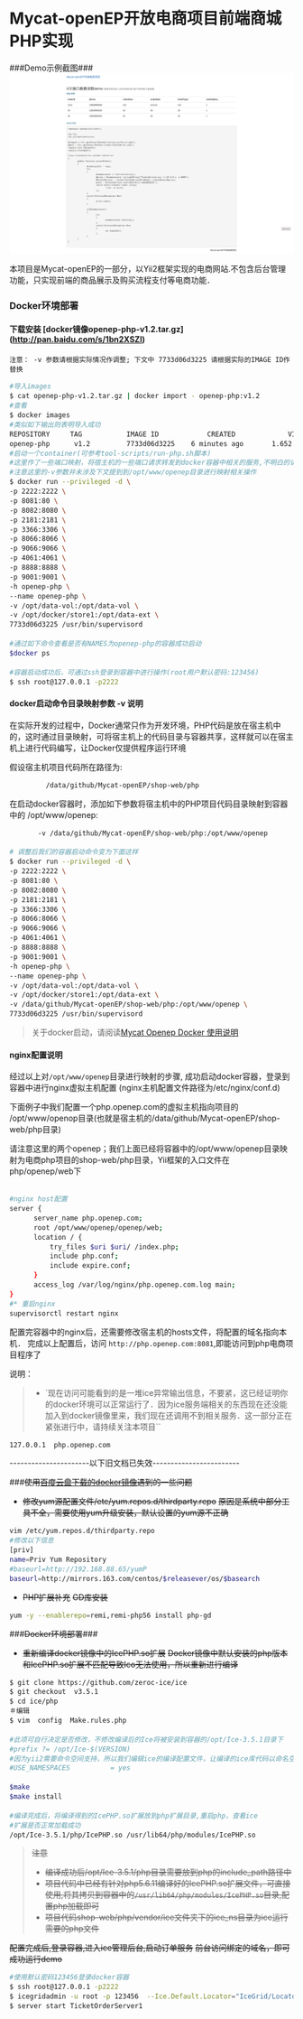 
Mycat-openEP开放电商项目前端商城PHP实现
===

###Demo示例截图###
 ![Mycat-php-demo](Mycat-php-demo.png)

本项目是Mycat-openEP的一部分，以Yii2框架实现的电商网站.不包含后台管理功能，只实现前端的商品展示及购买流程支付等电商功能．

### Docker环境部署  ###

#### 下载安装 [docker镜像openep-php-v1.2.tar.gz] (http://pan.baidu.com/s/1bn2XSZl) ####

`注意： -v 参数请根据实际情况作调整; 下文中 7733d06d3225 请根据实际的IMAGE ID作替换 `

```bash
#导入images
$ cat openep-php-v1.2.tar.gz | docker import - openep-php:v1.2
#查看
$ docker images
#类似如下输出则表明导入成功
REPOSITORY     TAG           IMAGE ID            CREATED             VIRTUAL SIZE
openep-php      v1.2         7733d06d3225    6 minutes ago       1.652 GB
#启动一个container(可参考tool-scripts/run-php.sh脚本)
#这里作了一些端口映射，将宿主机的一些端口请求转发到docker容器中相关的服务,不明白的请先自行补习docker相关知识
#注意这里的-v参数并未涉及下文提到到/opt/www/openep目录进行映射相关操作
$ docker run --privileged -d \
-p 2222:2222 \
-p 8081:80 \
-p 8082:8080 \
-p 2181:2181 \
-p 3366:3306 \
-p 8066:8066 \
-p 9066:9066 \
-p 4061:4061 \
-p 8888:8888 \
-p 9001:9001 \
-h openep-php \
--name openep-php \
-v /opt/data-vol:/opt/data-vol \
-v /opt/docker/store1:/opt/data-ext \
7733d06d3225 /usr/bin/supervisord

#通过如下命令查看是否有NAMES为openep-php的容器成功启动
$docker ps

#容器启动成功后，可通过ssh登录到容器中进行操作(root用户默认密码:123456)
$ ssh root@127.0.0.1 -p2222
```


####  docker启动命令目录映射参数 -v 说明 ####

在实际开发的过程中，Docker通常只作为开发环境，PHP代码是放在宿主机中的，这时通过目录映射，可将宿主机上的代码目录与容器共享，这样就可以在宿主机上进行代码编写，让Docker仅提供程序运行环境

假设宿主机项目代码所在路径为:

```bash
         /data/github/Mycat-openEP/shop-web/php
```

在启动docker容器时，添加如下参数将宿主机中的PHP项目代码目录映射到容器中的 /opt/www/openep:

```bash
       -v /data/github/Mycat-openEP/shop-web/php:/opt/www/openep

# 调整后我们的容器启动命令变为下面这样
$ docker run --privileged -d \
-p 2222:2222 \
-p 8081:80 \
-p 8082:8080 \
-p 2181:2181 \
-p 3366:3306 \
-p 8066:8066 \
-p 9066:9066 \
-p 4061:4061 \
-p 8888:8888 \
-p 9001:9001 \
-h openep-php \
--name openep-php \
-v /opt/data-vol:/opt/data-vol \
-v /opt/docker/store1:/opt/data-ext \
-v /data/github/Mycat-openEP/shop-web/php:/opt/www/openep \
7733d06d3225 /usr/bin/supervisord

```

>关于docker启动，请阅读[Mycat Openep Docker 使用说明](../../docker/README.md)


#### nginx配置说明 ####

经过以上对`/opt/www/openep`目录进行映射的步骤, 成功启动docker容器，登录到容器中进行nginx虚拟主机配置 (nginx主机配置文件路径为/etc/nginx/conf.d)

下面例子中我们配置一个php.openep.com的虚拟主机指向项目的 /opt/www/openop目录(也就是宿主机的/data/github/Mycat-openEP/shop-web/php目录)

请注意这里的两个openep；我们上面已经将容器中的/opt/www/openep目录映射为电商php项目的shop-web/php目录，Yii框架的入口文件在 php/openep/web下

```bash

#nginx host配置
server {
      server_name php.openep.com;
      root /opt/www/openep/openep/web;
      location / {
          try_files $uri $uri/ /index.php;
          include php.conf;
          include expire.conf;
      }
      access_log /var/log/nginx/php.openep.com.log main;
}
#* 重启nginx
supervisorctl restart nginx
```

配置完容器中的nginx后，还需要修改宿主机的hosts文件，将配置的域名指向本机．
完成以上配置后，访问 `http://php.openep.com:8081`,即能访问到php电商项目程序了

说明：
>* `现在访问可能看到的是一堆ice异常输出信息，不要紧，这已经证明你的docker环境可以正常运行了．因为ice服务端相关的东西现在还没能加入到docker镜像里来，我们现在还调用不到相关服务．这一部分正在紧张进行中，请持续关注本项目``

```bash
127.0.0.1  php.openep.com
```


----------------------以下旧文档已失效------------------------

###~~使用[百度云盘下载的docker镜像](http://pan.baidu.com/s/1dDew2m1)遇到的一些问题~~

* ~~修改yum源配置文件/etc/yum.repos.d/thirdparty.repo~~
~~原因是系统中部分工具不全，需要使用yum升级安装，默认设置的yum源不正确~~

```bash
vim /etc/yum.repos.d/thirdparty.repo
#修改以下信息
[priv]
name=Priv Yum Repository
#baseurl=http://192.168.88.65/yumP
baseurl=http://mirrors.163.com/centos/$releasever/os/$basearch
```

* ~~PHP扩展补充~~
~~GD库安装~~
```bash
yum -y --enablerepo=remi,remi-php56 install php-gd
```


###~~Docker环境部署~~###

* ~~重新编译docker镜像中的IcePHP.so扩展~~
~~Docker镜像中默认安装的php版本和IcePHP.so扩展不匹配导致Ico无法使用，所以重新进行编译~~

```bash
$ git clone https://github.com/zeroc-ice/ice
$ git checkout  v3.5.1
$ cd ice/php
＃编辑
$ vim  config  Make.rules.php

#此项可自行决定是否修改，不修改编译后的Ice将被安装到容器的/opt/Ice-3.5.1目录下
#prefix ?= /opt/Ice-$(VERSION)
#因为yii2需要命令空间支持，所以我们编辑ice的编译配置文件，让编译的ice库代码以命名空间方式生成
#USE_NAMESPACES          = yes

$make
$make install

#编译完成后，将编译得到的IcePHP.so扩展放到php扩展目录,重启php，查看ice
#扩展是否正常加载成功
/opt/Ice-3.5.1/php/IcePHP.so /usr/lib64/php/modules/IcePHP.so
```
> ~~注意~~
> * ~~编译成功后/opt/Ice-3.5.1/php目录需要放到php的include_path路径中~~
> * ~~项目代码中已经有针对php5.6.11编译好的IcePHP.so扩展文件，可直接使用,将其拷贝到容器中的`/usr/lib64/php/modules/IcePHP.so`目录,配置php加载即可~~
> * ~~项目代码shop-web/php/vendor/ice文件夹下的ice_ns目录为ice运行需要的php文件~~

~~配置完成后,登录容器,进入ice管理后台,启动订单服务~~
~~前台访问绑定的域名，即可成功运行demo~~
```bash
#使用默认密码123456登录docker容器
$ ssh root@127.0.0.1 -p2222
$ icegridadmin -u root -p 123456  --Ice.Default.Locator="IceGrid/Locator:tcp -h localhost -p 4061"
$ server start TicketOrderServer1
```